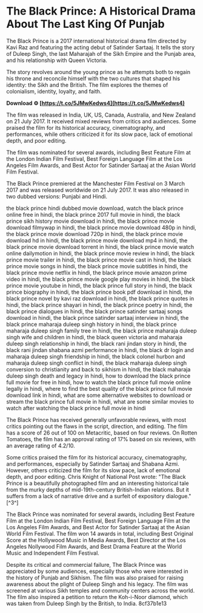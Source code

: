 
 
# The Black Prince: A Historical Drama About The Last King Of Punjab
 
The Black Prince is a 2017 international historical drama film directed by Kavi Raz and featuring the acting debut of Satinder Sartaaj. It tells the story of Duleep Singh, the last Maharajah of the Sikh Empire and the Punjab area, and his relationship with Queen Victoria.
 
The story revolves around the young prince as he attempts both to regain his throne and reconcile himself with the two cultures that shaped his identity: the Sikh and the British. The film explores the themes of colonialism, identity, loyalty, and faith.
 
**Download ⚙ [https://t.co/5JMwKedws4](https://t.co/5JMwKedws4)**


 
The film was released in India, UK, US, Canada, Australia, and New Zealand on 21 July 2017. It received mixed reviews from critics and audiences. Some praised the film for its historical accuracy, cinematography, and performances, while others criticized it for its slow pace, lack of emotional depth, and poor editing.
 
The film was nominated for several awards, including Best Feature Film at the London Indian Film Festival, Best Foreign Language Film at the Los Angeles Film Awards, and Best Actor for Satinder Sartaaj at the Asian World Film Festival.

The Black Prince premiered at the Manchester Film Festival on 3 March 2017 and was released worldwide on 21 July 2017. It was also released in two dubbed versions: Punjabi and Hindi.
 
the black prince hindi dubbed movie download,  watch the black prince online free in hindi,  the black prince 2017 full movie in hindi,  the black prince sikh history movie download in hindi,  the black prince movie download filmywap in hindi,  the black prince movie download 480p in hindi,  the black prince movie download 720p in hindi,  the black prince movie download hd in hindi,  the black prince movie download mp4 in hindi,  the black prince movie download torrent in hindi,  the black prince movie watch online dailymotion in hindi,  the black prince movie review in hindi,  the black prince movie trailer in hindi,  the black prince movie cast in hindi,  the black prince movie songs in hindi,  the black prince movie subtitles in hindi,  the black prince movie netflix in hindi,  the black prince movie amazon prime video in hindi,  the black prince movie google play movies in hindi,  the black prince movie youtube in hindi,  the black prince full story in hindi,  the black prince biography in hindi,  the black prince book pdf download in hindi,  the black prince novel by kavi raz download in hindi,  the black prince quotes in hindi,  the black prince shayari in hindi,  the black prince poetry in hindi,  the black prince dialogues in hindi,  the black prince satinder sartaaj songs download in hindi,  the black prince satinder sartaaj interview in hindi,  the black prince maharaja duleep singh history in hindi,  the black prince maharaja duleep singh family tree in hindi,  the black prince maharaja duleep singh wife and children in hindi,  the black queen victoria and maharaja duleep singh relationship in hindi,  the black rani jindan story in hindi,  the black rani jindan shabana azmi performance in hindi,  the black dr login and maharaja duleep singh friendship in hindi,  the black colonel hurbon and maharaja duleep singh conflict in hindi,  the black maharaja duleep singh conversion to christianity and back to sikhism in hindi,  the black maharaja duleep singh death and legacy in hindi,  how to download the black prince full movie for free in hindi,  how to watch the black prince full movie online legally in hindi,  where to find the best quality of the black prince full movie download link in hindi,  what are some alternative websites to download or stream the black prince full movie in hindi,  what are some similar movies to watch after watching the black prince full movie in hindi
 
The Black Prince has received generally unfavorable reviews, with most critics pointing out the flaws in the script, direction, and editing. The film has a score of 26 out of 100 on Metacritic, based on four reviews. On Rotten Tomatoes, the film has an approval rating of 17% based on six reviews, with an average rating of 4.2/10.
 
Some critics praised the film for its historical accuracy, cinematography, and performances, especially by Satinder Sartaaj and Shabana Azmi. However, others criticized the film for its slow pace, lack of emotional depth, and poor editing. Chris Knight of National Post wrote: "The Black Prince is a beautifully photographed film and an interesting historical tale from the murky depths of mid-19th-century British-Indian relations. But it suffers from a lack of narrative drive and a surfeit of expository dialogue." [^3^]

The Black Prince was nominated for several awards, including Best Feature Film at the London Indian Film Festival, Best Foreign Language Film at the Los Angeles Film Awards, and Best Actor for Satinder Sartaaj at the Asian World Film Festival. The film won 14 awards in total, including Best Original Score at the Hollywood Music in Media Awards, Best Director at the Los Angeles Nollywood Film Awards, and Best Drama Feature at the World Music and Independent Film Festival.
 
Despite its critical and commercial failure, The Black Prince was appreciated by some audiences, especially those who were interested in the history of Punjab and Sikhism. The film was also praised for raising awareness about the plight of Duleep Singh and his legacy. The film was screened at various Sikh temples and community centers across the world. The film also inspired a petition to return the Koh-i-Noor diamond, which was taken from Duleep Singh by the British, to India.
 8cf37b1e13
 
